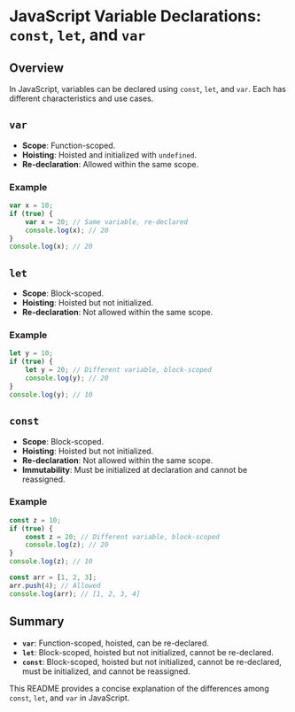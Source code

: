 # JavaScript Variable Declarations: `const`, `let`, and `var`

## Overview
In JavaScript, variables can be declared using `const`, `let`, and `var`. Each has different characteristics and use cases.

## `var`
- **Scope**: Function-scoped.
- **Hoisting**: Hoisted and initialized with `undefined`.
- **Re-declaration**: Allowed within the same scope.

### Example
```javascript
var x = 10;
if (true) {
    var x = 20; // Same variable, re-declared
    console.log(x); // 20
}
console.log(x); // 20
```

## `let`
- **Scope**: Block-scoped.
- **Hoisting**: Hoisted but not initialized.
- **Re-declaration**: Not allowed within the same scope.

### Example
```javascript
let y = 10;
if (true) {
    let y = 20; // Different variable, block-scoped
    console.log(y); // 20
}
console.log(y); // 10
```

## `const`
- **Scope**: Block-scoped.
- **Hoisting**: Hoisted but not initialized.
- **Re-declaration**: Not allowed within the same scope.
- **Immutability**: Must be initialized at declaration and cannot be reassigned.

### Example
```javascript
const z = 10;
if (true) {
    const z = 20; // Different variable, block-scoped
    console.log(z); // 20
}
console.log(z); // 10

const arr = [1, 2, 3];
arr.push(4); // Allowed
console.log(arr); // [1, 2, 3, 4]
```

## Summary
- **`var`**: Function-scoped, hoisted, can be re-declared.
- **`let`**: Block-scoped, hoisted but not initialized, cannot be re-declared.
- **`const`**: Block-scoped, hoisted but not initialized, cannot be re-declared, must be initialized, and cannot be reassigned.

This README provides a concise explanation of the differences among `const`, `let`, and `var` in JavaScript.